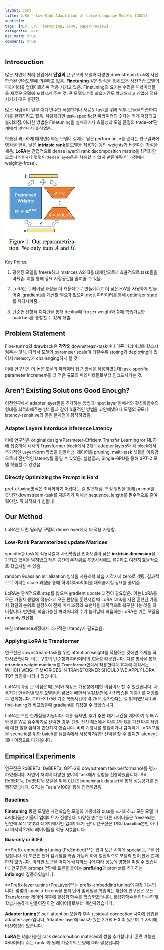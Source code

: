 ```yaml
---
layout: post
title: LoRA - Low-Rank Adaptation of Large Language Models [2021]
subtitle: 
tags: [NLP, CV, Finetuning, LoRA, paper-review]
categories: NLP
use_math: true
comments: true
---
```


## Introduction

많은 자연어 처리 산업에서 **단일의** 큰 규모의 모델과 다양한 downstream task에 사전학습된 언어모델에 의존하고 있음. **Finetuning** 같은 방식을 통해 모든 사전학습 모델의 파라미터를 업데이트하여 적용 시키고 있음. Finetuning의 요지는 수많은 파라미터들을 새로운 모델에 포함시켜 주는 것. 큰 모델일수록 학습시간도 방대해지고 산업에 적용시키기 매우 불편함. 

많은 사람들이 일부 매개 변수만 적용하거나 새로운 task를 위해 외부 모듈을 학습하여 이를 완화하려고 했음. 이렇게되면 task-specific한 파라미터의 숫자는 적게 저장되고 불러와짐. 이러한 방법은 Finetuning을 실패하거나 효율성과 모델 품질의 trade-off관계에서 벗어나지 못하였음.

학습된 과도하게 매개변수화된 모델이 실제로 낮은 performance를 낸다는 연구결과에 영감을 받음. 낮은 **intrinsic rank**를 모델을 적용하는동안 weights가 바뀐다는 가설을 세움. **LoRA**는 간접적으로 dense layer의 rank decomposition matrix를 최적화함으로써 NN에서 몇몇의 dense layer들을 학습할 수 있게 만들어줌(이 과정에서 weight는 froze). 

![figure1](/img/LoRA/figure1.png)

Key Points.

1. 공유된 모델을 freeze하고 matrices A와 B을 대체함으로써 효율적으로 task들을 바꿔줌. 이를 통해 필요 저장공간을 줄여줄 수 있음.

2. LoRA는 트레이닝 과정을 더 효율적으로 만들어주고 더 낮은 HW를 사용하게 만들어줌. gradients를 계산할 필요가 없으며 most 파라미터를 통해 optimizer state를 유지시켜줌. 

3. 단순한 선형적 디자인을 통해 deploy때 frozen weight와 함께 학습가능한 matrices를 통합할 수 있게 해줌.


## Problem Statement

Fine-tuning의 drawback은 **각각의** downstream-task마다 **다른** 파라미터를 학습시켜주는 것임. 따라서 모델의 parameter scale이 커질수록 storing과 deploying에 있어서 memory가 challenging하게 될 것!

이에 연구진은 더 높은 효율의 파라미터 접근 방식을 적용하였는데 task-specific parameter increment를 더 적은 규모의 파라미터들로부터 인코드시키는 것.

## Aren't Existing Solutions Good Enough?

이전연구에서 adapter layer들을 추가하는 방법과 input layer 딴에서의 활성화함수의 형태를 최적화해주는 방식들과 같이 효율적인 방법을 고안해냈으나 모델의 규모나 latency-sensitive와 같은 한계점에 봉착하였음.

### Adapter Layers Intorduce Inference Latency 

이에 연구진은 original design(Parameter-Efficient Transfer Learning for NLP)에 집중하여 각각의 Transformer block에서 2개의 adapter layers와 각 block에서 추가적인 LayerNorm 방법을 만들어냄. 레이어를 pruning, multi-task 셋팅을 이용함으로써 전반적인 latency를 줄일 수 있었음. 실험결과, Single-GPU를 통해 GPT-2 모델 학습할 수 있었음. 

### Directly Optimizing the Prompt is Hard

prefix tuning방식은 최적화하기 어렵다는 걸 발견해냄. 특정 방법을 통해 prompt를 튜닝한 downstream-task를 제공하기 위해선 sequence_length를 필수적으로 줄여줘야함. 즉 최적화가 힘들다!

## Our Method

LoRA는 어떤 딥러닝 모델의 dense layer에서 다 적용 가능함. 

### Low-Rank Parameterized update Matrices

specific한 task에 적용시킬때 사전학습된 언어모델이 낮은 **instrisic dimension**을 가지고 있음을 밝혀냈고 적은 공간에 무작위로 투영시킴에도 불구하고 여전히 효율적으로 학습시킬 수 있음. 

random Guassian initialization 방식을 사용하여 학습 시작시에 zero로 셋팅. 결과적으로 이러한 scale 과정을 통해 하이퍼파라미터를 재학습시킬 필요를 줄여줌. 

LoRA는 단계적으로 step를 밟으며 gradient update 과정이 필요없음. 이는 LoRA를 모든 가중치 행렬에 적용하고 모든 편향을 훈련시킬 때 LoRA rank를 사전 훈련된 가중치 행렬의 순위로 설정하여 전체 미세 조정의 표현력을 대략적으로 복구한다는 것을 의미합니다. 반면에, 학습가능한 파라미터의 수가 늘어날때 학습하는 LoRA는 기존 모델을 roughly 연산함.

또한 inference과정에서 추가적은 latency가 필요없음.

### Applying LoRA to Transformer

연구진은 downstream-task를 위한 attention weight를 적용하는 것에만 주제를 국한시켰습니다. 이는 구조의 단순함과 파라미터의 효율성 때문입니다. 다른 방식을 통해 attention weight matrices를 Transformer안에서 적용할때의 효과에 대해서는 WHICH WEIGHT MATRICES IN TRANSFORMER SHOULD WE APPLY LORA TO? 라인에 나타나 있습니다. 

LoRA의 가장 큰 이점은 메모리와 저장소 가용성에 대한 이점이라 할 수 있겠습니다. 사용자가 만들어낸 많은 모델들을 넣었다 빼면서 VRAM안에 사전학습된 가중치를 저장할 수 있게합니다. GPT-3 175B 기준 학습시간이 약 25% 증가한다는 걸 밝혀냈으나 full fine-tuning과 비교했을때 gradient를 측정할 수 없었습니다.

LoRA는 또한 한계점을 지닙니다. 예륻 들자면, 추가 추론 대기 시간을 제거하기 위해 A와 B를 W로 흡수하기로 선택한 경우, 단일 전진 패스에서 다른 A와 B를 가진 다른 작업에 대한 일괄 입력이 간단하지 않습니다. 비록 가중치를 통합하거나 급격하게 LoRA모듈을 scenario를 위한 batch를 샘플속에서 사용하기위한 선택을 할 수 없지만 latency는 꽤나 이점으로 다가옵니다.

## Empirical Experiments

연구진은 RoBERTa, DeBERTa, GPT-2의 downstream task performance를 평가하였습니다. 자연어 처리의 다양한 분야의 task에서 실험을 진행하였습니다. 특히 RoBERTa, DeBERTa 모델을 위해 GLUE benchmark dataset을 통해 성능평가를 진행하였습니다. GPU는 Tesla V100을 통해 진행하였음

### Baselines

**Finetuning** 동안 모델은 사전학습된 모델의 가중치와 bias를 초기화하고 모든 모델 파라미터들은 기울이 업데이트가 진행된다. 다양한 변수는 다른 레이어들은 freeze되는 반면에 오직 몇몇의 레이어에서만 업데이트가 된다. 연구진은 1개의 baseline뿐만 아니라 마지막 2개의 레이어들을 적용 시켰습니다. 

**Bias-only or BitFit** 

**Prefix-embedding tuning (PreEmbed)**는 입력 토큰 사이에 special 토큰을 삽입합니다. 이 토큰은 단어 임베딩을 학습 가능케 하며 일반적으로 모델의 단어 안에 존재하지 않습니다. 이러한 토큰을 어디에 배치하느냐에 따라 성능에 영향을 미칠 수 있습니다. 연구진은 prompt 앞단에 토큰을 붙이는 **prefixing**과 prompt를 추가하는 **infixing**에 집중하였습니다. 

**Prefix-layer tuning (PreLayer)**는 prefix-embedding tuning의 확장 기능입니다. 몇몇의 speicla-tokens을 통해 단어 임베딩을 학습하는 대신에 연구진은 모든 Transformer 레이어 이후에 활성화 함수를 학습하였습니다. 활성화함수들은 단순하게 학습가능하게 만들어진 이전 레이어들로부터 계산하였습니다.

**Adapter tuning**은 self-attention 모듈과 후속 residual-connection 사이에 삽입된 adapter-layer입니다. Adapter-layer에 bias가 있는 2개의 FCL이 있으며 그 사이에 비선형성이 있습니다. 

**LoRA**는 학습가능한 rank decomosition matrices의 쌍을 추가합니다. 훈련 가능한 파라미터의 수는 rank r과 원래 가중치의 모양에 따라 결정됩니다